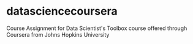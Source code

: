# datasciencecoursera
Course Assignment for Data Scientist's Toolbox course offered through Coursera from Johns Hopkins University
